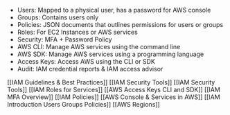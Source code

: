 - Users: Mapped to a physical user, has a password for AWS console 
- Groups: Contains users only
- Policies: JSON documents that outlines permissions for users or groups
- Roles: For EC2 Instances or AWS services
- Security: MFA + Password Policy
- AWS CLI: Manage AWS services using the command line
- AWS SDK: Manage AWS services using a programming language
- Access Keys: Access AWS using the CLI or SDK
- Audit: IAM credential reports & IAM access advisor 

[[IAM Guidelines & Best Practices]]
[[IAM Security Tools]]
[[IAM Security Tools]]
[[IAM Roles for Services]]
[[AWS Access Keys CLI and SDK]]
[[IAM MFA Overview]]
[[IAM Policies]]
[[AWS Console & Services in AWS]]
[[IAM Introduction Users Groups Policies]]
[[AWS Regions]]
